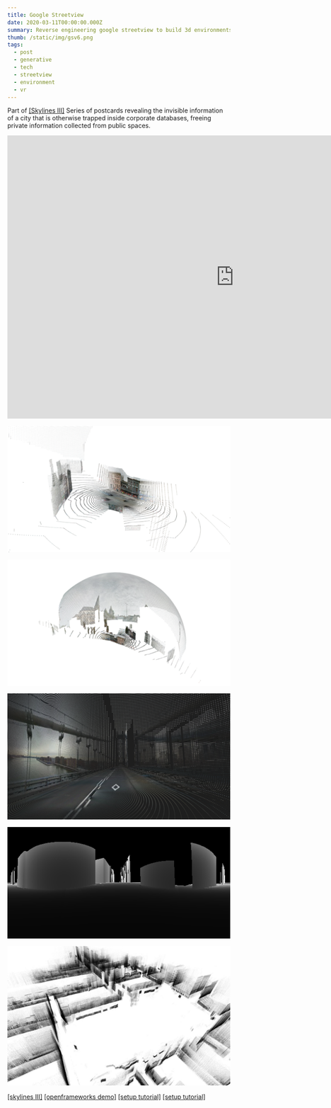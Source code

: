 ```yaml
---
title: Google Streetview
date: 2020-03-11T00:00:00.000Z
summary: Reverse engineering google streetview to build 3d environments
thumb: /static/img/gsv6.png
tags:
  - post
  - generative
  - tech
  - streetview
  - environment
  - vr
---
```

Part of [[Skylines III]](http://patriciogonzalezvivo.com/2014/skylines/skylines.php?v=03) Series of postcards revealing the invisible information of a city that is otherwise trapped inside corporate databases, freeing private information collected from public spaces.

<iframe title="vimeo-player" src="https://player.vimeo.com/video/89982874" width="1024" height="640" frameborder="0" allowfullscreen></iframe>

![](/static/img/gsv1.png)

![](/static/img/gsv2.png)

![](/static/img/gsv3.png)

![](/static/img/gsv4.png)

![](/static/img/gsv5.jfif)

[[skylines III]](http://patriciogonzalezvivo.com/2014/skylines/skylines.php?v=03)
[[openframeworks demo]](http://patriciogonzalezvivo.com/2014/pointcloudcity/wash-sq/)
[[setup tutorial]](https://medium.com/@nocomputer/creating-point-clouds-with-google-street-view-185faad9d4ee)
[[setup tutorial]](https://github.com/patriciogonzalezvivo/ofxStreetView)